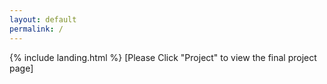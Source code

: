 ```yaml
---
layout: default
permalink: /
---
```


{% include landing.html %}
[Please Click "Project" to view the final project page]

